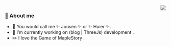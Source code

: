 <img align="right" src="https://github-readme-stats.vercel.app/api?username=JousenZhou&show_icons=true&count_private=true&hide_border=true&cache_seconds=1900"/>

### 🤔 About me


- 🔭 You would call me ✨ Jousen ✨ or ✨ Huier ✨.
- 💬 I’m currently working on (blog | ThreeJs) development .
- ✏️ I love the Game of MapleStory .

<!--
**JousenZhou/JousenZhou** is a ✨ _special_ ✨ repository because its `README.md` (this file) appears on your GitHub profile.

Here are some ideas to get you started:

- 🔭 I’m currently working on ...
- 🌱 I’m currently learning ...
- 👯 I’m looking to collaborate on ...
- 🤔 I’m looking for help with ...
- 💬 Ask me about ...
- 📫 How to reach me: ...
- 😄 Pronouns: ...
- ⚡ Fun fact: ...
-->
